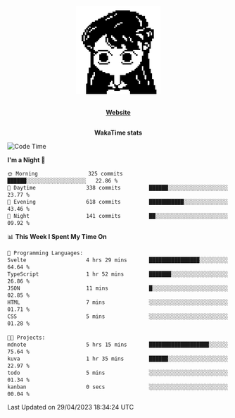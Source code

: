 ##

<p align="center">
  <img src="./person.gif" />
</p>

##

<div align="center">
  <p>
    <strong>
    <a href='https://domm.me'>Website</a>
    </strong>
  </p>
</div>

##

<div align="center">
  <p>
    <strong>
    WakaTime stats
    </strong>
  </p>
</div>

<!--START_SECTION:waka-->
![Code Time](http://img.shields.io/badge/Code%20Time-83%20hrs%2049%20mins-blue)

**I'm a Night 🦉** 

```text
🌞 Morning                325 commits         ██████░░░░░░░░░░░░░░░░░░░   22.86 % 
🌆 Daytime                338 commits         ██████░░░░░░░░░░░░░░░░░░░   23.77 % 
🌃 Evening                618 commits         ███████████░░░░░░░░░░░░░░   43.46 % 
🌙 Night                  141 commits         ██░░░░░░░░░░░░░░░░░░░░░░░   09.92 % 
```


📊 **This Week I Spent My Time On** 

```text
💬 Programming Languages: 
Svelte                   4 hrs 29 mins       ████████████████░░░░░░░░░   64.64 % 
TypeScript               1 hr 52 mins        ███████░░░░░░░░░░░░░░░░░░   26.86 % 
JSON                     11 mins             █░░░░░░░░░░░░░░░░░░░░░░░░   02.85 % 
HTML                     7 mins              ░░░░░░░░░░░░░░░░░░░░░░░░░   01.71 % 
CSS                      5 mins              ░░░░░░░░░░░░░░░░░░░░░░░░░   01.28 % 

🐱‍💻 Projects: 
mdnote                   5 hrs 15 mins       ███████████████████░░░░░░   75.64 % 
kuva                     1 hr 35 mins        ██████░░░░░░░░░░░░░░░░░░░   22.97 % 
todo                     5 mins              ░░░░░░░░░░░░░░░░░░░░░░░░░   01.34 % 
kanban                   0 secs              ░░░░░░░░░░░░░░░░░░░░░░░░░   00.04 % 
```


 Last Updated on 29/04/2023 18:34:24 UTC
<!--END_SECTION:waka-->

